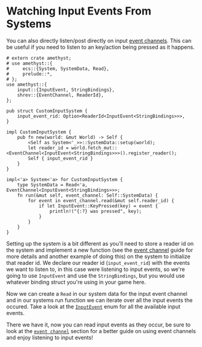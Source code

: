 # Watching Input Events From Systems

You can also directly listen/post directly on input [event channels](../concepts/event-channel.md). This can be useful if you need to listen to an key/action being pressed as it happens.

```rust,edition2018,no_run,noplaypen
# extern crate amethyst;
# use amethyst::{
#     ecs::{System, SystemData, Read},
#     prelude::*,
# };
use amethyst::{
    input::{InputEvent, StringBindings},
    shrev::{EventChannel, ReaderId},
};

pub struct CustomInputSystem {
    input_event_rid: Option<ReaderId<InputEvent<StringBindings>>>,
}

impl CustomInputSystem {
    pub fn new(world: &mut World) -> Self {
        <Self as System<'_>>::SystemData::setup(world);
        let reader_id = world.fetch_mut::<EventChannel<InputEvent<StringBindings>>>().register_reader();
        Self { input_event_rid }
    }
}

impl<'a> System<'a> for CustomInputSystem {
    type SystemData = Read<'a, EventChannel<InputEvent<StringBindings>>>;
    fn run(&mut self, event_channel: Self::SystemData) {
        for event in event_channel.read(&mut self.reader_id) {
            if let InputEvent::KeyPressed(key) = event {
                println!("{:?} was pressed", key);
            }
        }
    }
}
```

Setting up the system is a bit different as you'll need to store a reader id on the system and implement a new function (see the [event channel](../concepts/event-channel.md) guide for more details and another example of doing this) on the system to initialize that reader id. We declare our reader id (`input_event_rid`) with the events we want to listen to, in this case were listening to input events, so we're going to use `InputEvent` and use the `StringBindings`, but you would use whatever binding struct you're using in your game here.

Now we can create a `Read` in our system data for the input event channel and in our systems run function we can iterate over all the input events the occured. Take a look at the [`InputEvent`][doc_input_event] enum for all the available input events.

There we have it, now you can read input events as they occur, be sure to look at the [`event channel`](../concepts/event-channel.md) section for a better guide on using event channels and enjoy listening to input events!

[doc_input_event]: https://docs.amethyst.rs/stable/amethyst_input/enum.InputEvent.html
